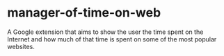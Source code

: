 # manager-of-time-on-web
A Google extension that aims to show the user the time spent on the Internet and how much of that time is spent on some of the most popular websites.